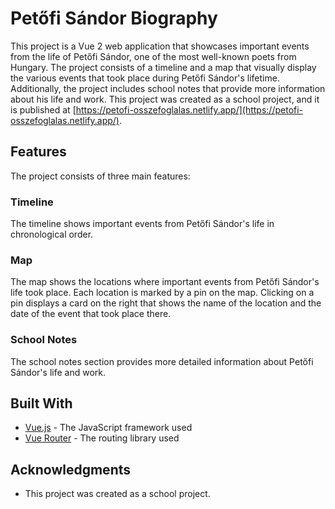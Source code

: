 # Petőfi Sándor Biography

This project is a Vue 2 web application that showcases important events from the life of Petőfi Sándor, one of the most well-known poets from Hungary. The project consists of a timeline and a map that visually display the various events that took place during Petőfi Sándor's lifetime. Additionally, the project includes school notes that provide more information about his life and work. This project was created as a school project, and it is published at [https://petofi-osszefoglalas.netlify.app/](https://petofi-osszefoglalas.netlify.app/).

## Features

The project consists of three main features:

### Timeline

The timeline shows important events from Petőfi Sándor's life in chronological order.

### Map

The map shows the locations where important events from Petőfi Sándor's life took place. Each location is marked by a pin on the map. Clicking on a pin displays a card on the right that shows the name of the location and the date of the event that took place there. 

### School Notes

The school notes section provides more detailed information about Petőfi Sándor's life and work. 

## Built With

- [Vue.js](https://v2.vuejs.org/) - The JavaScript framework used
- [Vue Router](https://router.vuejs.org/) - The routing library used

## Acknowledgments

- This project was created as a school project.
